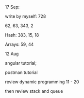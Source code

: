 17 Sep: 

write by myself: 728

62, 63, 343, 2

Hash: 383, 15, 18

Arrays: 59, 44





12 Aug

angular tutorial; 

postman tutorial

review dynamic programming 11 - 20 

then review stack and queue





